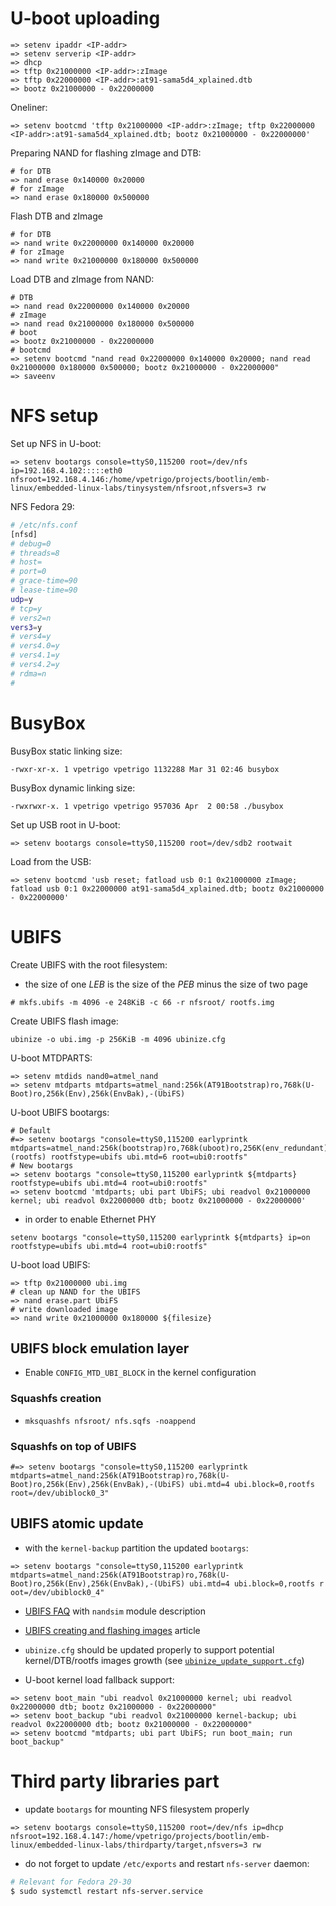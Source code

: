 # U-boot uploading

```
=> setenv ipaddr <IP-addr>
=> setenv serverip <IP-addr>
=> dhcp
=> tftp 0x21000000 <IP-addr>:zImage
=> tftp 0x22000000 <IP-addr>:at91-sama5d4_xplained.dtb
=> bootz 0x21000000 - 0x22000000
```

Oneliner:

```
=> setenv bootcmd 'tftp 0x21000000 <IP-addr>:zImage; tftp 0x22000000 <IP-addr>:at91-sama5d4_xplained.dtb; bootz 0x21000000 - 0x22000000'
```

Preparing NAND for flashing zImage and DTB:

```
# for DTB
=> nand erase 0x140000 0x20000
# for zImage
=> nand erase 0x180000 0x500000
```

Flash DTB and zImage

```
# for DTB
=> nand write 0x22000000 0x140000 0x20000
# for zImage
=> nand write 0x21000000 0x180000 0x500000
```

Load DTB and zImage from NAND:

```
# DTB
=> nand read 0x22000000 0x140000 0x20000
# zImage
=> nand read 0x21000000 0x180000 0x500000
# boot
=> bootz 0x21000000 - 0x22000000
# bootcmd
=> setenv bootcmd "nand read 0x22000000 0x140000 0x20000; nand read 0x21000000 0x180000 0x500000; bootz 0x21000000 - 0x22000000"
=> saveenv
```

# NFS setup

Set up NFS in U-boot:

```
=> setenv bootargs console=ttyS0,115200 root=/dev/nfs ip=192.168.4.102:::::eth0 nfsroot=192.168.4.146:/home/vpetrigo/projects/bootlin/emb-linux/embedded-linux-labs/tinysystem/nfsroot,nfsvers=3 rw
```

NFS Fedora 29:

```bash
# /etc/nfs.conf
[nfsd]
# debug=0
# threads=8
# host=
# port=0
# grace-time=90
# lease-time=90
udp=y
# tcp=y
# vers2=n
vers3=y
# vers4=y
# vers4.0=y
# vers4.1=y
# vers4.2=y
# rdma=n
#
```

# BusyBox

BusyBox static linking size:

```
-rwxr-xr-x. 1 vpetrigo vpetrigo 1132288 Mar 31 02:46 busybox
```

BusyBox dynamic linking size:

```
-rwxrwxr-x. 1 vpetrigo vpetrigo 957036 Apr  2 00:58 ./busybox
```

Set up USB root in U-boot:

```
=> setenv bootargs console=ttyS0,115200 root=/dev/sdb2 rootwait
```

Load from the USB:

```
=> setenv bootcmd 'usb reset; fatload usb 0:1 0x21000000 zImage; fatload usb 0:1 0x22000000 at91-sama5d4_xplained.dtb; bootz 0x21000000 - 0x22000000'
```

# UBIFS

Create UBIFS with the root filesystem:

- the size of one _LEB_ is the size of the _PEB_ minus the size of two page

```
# mkfs.ubifs -m 4096 -e 248KiB -c 66 -r nfsroot/ rootfs.img
```

Create UBIFS flash image:

```
ubinize -o ubi.img -p 256KiB -m 4096 ubinize.cfg
```

U-boot MTDPARTS:

```
=> setenv mtdids nand0=atmel_nand
=> setenv mtdparts mtdparts=atmel_nand:256k(AT91Bootstrap)ro,768k(U-Boot)ro,256k(Env),256k(EnvBak),-(UbiFS)
```

U-boot UBIFS bootargs:

```
# Default
#=> setenv bootargs "console=ttyS0,115200 earlyprintk mtdparts=atmel_nand:256k(bootstrap)ro,768k(uboot)ro,256K(env_redundant),256k(env),512k(dtb),6M(kernel)ro,-(rootfs) rootfstype=ubifs ubi.mtd=6 root=ubi0:rootfs"
# New bootargs
=> setenv bootargs "console=ttyS0,115200 earlyprintk ${mtdparts} rootfstype=ubifs ubi.mtd=4 root=ubi0:rootfs"
=> setenv bootcmd 'mtdparts; ubi part UbiFS; ubi readvol 0x21000000 kernel; ubi readvol 0x22000000 dtb; bootz 0x21000000 - 0x22000000'
```

- in order to enable Ethernet PHY

```
setenv bootargs "console=ttyS0,115200 earlyprintk ${mtdparts} ip=on rootfstype=ubifs ubi.mtd=4 root=ubi0:rootfs"
```

U-boot load UBIFS:

```
=> tftp 0x21000000 ubi.img
# clean up NAND for the UBIFS
=> nand erase.part UbiFS
# write downloaded image
=> nand write 0x21000000 0x180000 ${filesize}
```

## UBIFS block emulation layer

- Enable `CONFIG_MTD_UBI_BLOCK` in the kernel configuration

### Squashfs creation

- `mksquashfs nfsroot/ nfs.sqfs -noappend`

### Squashfs on top of UBIFS

```
#=> setenv bootargs "console=ttyS0,115200 earlyprintk mtdparts=atmel_nand:256k(AT91Bootstrap)ro,768k(U-Boot)ro,256k(Env),256k(EnvBak),-(UbiFS) ubi.mtd=4 ubi.block=0,rootfs root=/dev/ubiblock0_3"
```

## UBIFS atomic update

- with the `kernel-backup` partition the updated `bootargs`:

```
=> setenv bootargs "console=ttyS0,115200 earlyprintk mtdparts=atmel_nand:256k(AT91Bootstrap)ro,768k(U-Boot)ro,256k(Env),256k(EnvBak),-(UbiFS) ubi.mtd=4 ubi.block=0,rootfs r oot=/dev/ubiblock0_4"
```

- [UBIFS FAQ](http://www.linux-mtd.infradead.org/faq/ubifs.html) with `nandsim` module description
- [UBIFS creating and flashing images](https://bootlin.com/blog/creating-flashing-ubi-ubifs-images/) article
- `ubinize.cfg` should be updated properly to support potential kernel/DTB/rootfs images growth (see [`ubinize_update_support.cfg`](nfs_init/ubinize_update_support.cfg))

- U-boot kernel load fallback support:

```
=> setenv boot_main "ubi readvol 0x21000000 kernel; ubi readvol 0x22000000 dtb; bootz 0x21000000 - 0x22000000"
=> setenv boot_backup "ubi readvol 0x21000000 kernel-backup; ubi readvol 0x22000000 dtb; bootz 0x21000000 - 0x22000000"
=> setenv bootcmd "mtdparts; ubi part UbiFS; run boot_main; run boot_backup"
```

# Third party libraries part

- update `bootargs` for mounting NFS filesystem properly

```
=> setenv bootargs console=ttyS0,115200 root=/dev/nfs ip=dhcp nfsroot=192.168.4.147:/home/vpetrigo/projects/bootlin/emb-linux/embedded-linux-labs/thirdparty/target,nfsvers=3 rw
```

- do not forget to update `/etc/exports` and restart `nfs-server` daemon:

```bash
# Relevant for Fedora 29-30
$ sudo systemctl restart nfs-server.service
```
